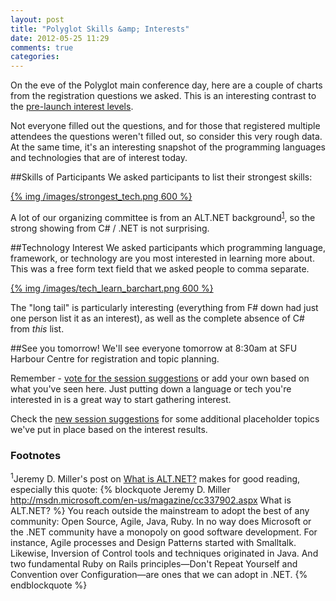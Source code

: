 ```yaml
---
layout: post
title: "Polyglot Skills &amp; Interests"
date: 2012-05-25 11:29
comments: true
categories: 
---
```

On the eve of the Polyglot main conference day, here are a couple of charts from the registration questions we asked. This is an interesting contrast to the [pre-launch interest levels](/blog/2012/03/14/technology-interest-levels/).

Not everyone filled out the questions, and for those that registered multiple attendees the questions weren't filled out, so consider this very rough data. At the same time, it's an interesting snapshot of the programming languages and technologies that are of interest today.

##Skills of Participants
We asked participants to list their strongest skills:

[{% img /images/strongest_tech.png 600 %}](/images/strongest_tech.png)

A lot of our organizing committee is from an ALT.NET background<sup>[1](#altnet)</sup>, so the strong showing from C# / .NET is not surprising.

##Technology Interest
We asked participants which programming language, framework, or technology are you most interested in learning more about. This was a free form text field that we asked people to comma separate.

[{% img /images/tech_learn_barchart.png 600 %}](/images/tech_learn_barchart.png)

The "long tail" is particularly interesting (everything from F# down had just one person list it as an interest), as well as the complete absence of C# from _this_ list.

##See you tomorrow!
We'll see everyone tomorrow at 8:30am at SFU Harbour Centre for registration and topic planning.

Remember - [vote for the session suggestions](http://polyglotconf.uservoice.com/) or add your own based on what you've seen here. Just putting down a language or tech you're interested in is a great way to start gathering interest.

Check the [new session suggestions](http://polyglotconf.uservoice.com/forums/156120-session-suggestions/filters/new) for some additional placeholder topics we've put in place based on the interest results.

### Footnotes

<sup><a name="altnet">1</a></sup>Jeremy D. Miller's post on [What is ALT.NET?](http://msdn.microsoft.com/en-us/magazine/cc337902.aspx) makes for good reading, especially this quote:
{% blockquote Jeremy D. Miller http://msdn.microsoft.com/en-us/magazine/cc337902.aspx What is ALT.NET? %}
You reach outside the mainstream to adopt the best of any community: Open Source, Agile, Java, Ruby. In no way does Microsoft or the .NET community have a monopoly on good software development. For instance, Agile processes and Design Patterns started with Smalltalk. Likewise, Inversion of Control tools and techniques originated in Java. And two fundamental Ruby on Rails principles—Don't Repeat Yourself and Convention over Configuration—are ones that we can adopt in .NET.
{% endblockquote %}